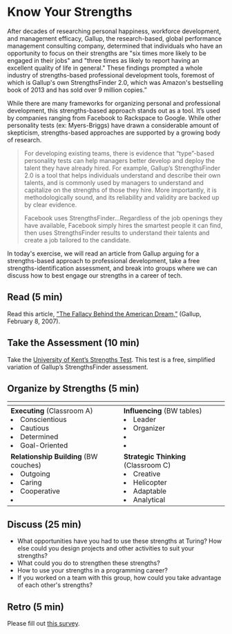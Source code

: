 # Know Your Strengths

After decades of researching personal happiness, workforce development, and management efficacy, Gallup, the research-based, global performance management consulting company, determined that individuals who have an opportunity to focus on their strengths are "six times more likely to be engaged in their jobs" and "three times as likely to report having an excellent quality of life in general." These findings prompted a whole industry of strengths-based professional development tools, foremost of which is Gallup's own StrengthsFinder 2.0, which was Amazon's bestselling book of 2013 and has sold over 9 million copies.”

While there are many frameworks for organizing personal and professional development, this strengths-based approach stands out as a tool. It’s used by companies ranging from Facebook to Rackspace to Google. While other personality tests (ex: Myers-Briggs) have drawn a considerable amount of skepticism, strengths-based approaches are supported by a growing body of research.

>For developing existing teams, there is evidence that “type”-based  personality tests can help managers better develop and deploy the talent they have already hired. For example, Gallup’s StrengthsFinder 2.0 is a tool that helps individuals understand and describe their own talents, and is commonly used by managers to understand and capitalize on the strengths of those they hire. More importantly, it is methodologically sound, and its reliability and validity are backed up by clear evidence.
>
>Facebook uses StrengthsFinder...Regardless of the job openings they have available, Facebook simply hires the smartest people it can find, then uses StrengthsFinder results to understand their talents and create a job tailored to the candidate.

In today's exercise, we will read an article from Gallup arguing for a strengths-based approach to professional development, take a free strengths-identification assessment, and break into groups where we can discuss how to best engage our strengths in a career of tech.

## Read (5 min)
Read this article, ["The Fallacy Behind the American Dream,”](
http://www.gallup.com/businessjournal/26278/fallacy-behind-american-dream.aspx) (Gallup, February 8, 2007).

## Take the Assessment (10 min)
Take the [University of Kent’s Strengths Test](https://www.kent.ac.uk/careers/Choosing/strengths.htm). This test is a free, simplified variation of Gallup’s StrengthsFinder assessment.

## Organize by Strengths (5 min)
| []()        | []()           |
| ------------- |-------------|
| **Executing** (Classroom A) <li>Conscientious</li><li>Cautious</li><li>Determined</li><li>Goal-Oriented</li> | **Influencing** (BW tables) <li>Leader</li><li>Organizer</li><li></li><li></li>  |
| **Relationship Building** (BW couches) <li>Outgoing</li><li>Caring</li><li>Cooperative</li><li></li>| **Strategic Thinking** (Classroom C) <li>Creative</li><li>Helicopter</li><li>Adaptable</li><li>Analytical</li> |

## Discuss (25 min)
- What opportunities have you had to use these strengths at Turing? How else could you design projects and other activities to suit your strengths?
- What could you do to strengthen these strengths?
- How to use your strengths in a programming career?
- If you worked on a team with this group, how could you take advantage of each other's strengths?

## Retro (5 min)
Please fill out [this survey](http://goo.gl/forms/HslsACu8vBCyoSW42).
